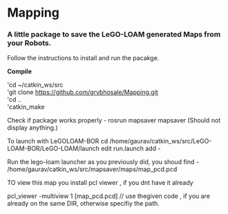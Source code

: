# Mapping

<h3>A little package to save the LeGO-LOAM generated Maps from your Robots.</h3>

Follow the instructions to install and run the pacakge.<br />

<b>Compile</b><br />

'cd ~/catkin_ws/src<br />
'git clone https://github.com/grvbhosale/Mapping.git<br />
'cd ..<br />
'catkin_make<br />

Check if package works properly - rosrun mapsaver mapsaver (Should not display anything.)

To launch with LeGOLOAM-BOR
cd /home/gaurav/catkin_ws/src/LeGO-LOAM-BOR/LeGO-LOAM/launch 
edit run.launch
add -     <node pkg="mapsaver" type="mapsaver" name="mapsaver">

Run the lego-loam launcher as you previously did, you shoud find -
/home/gaurav/catkin_ws/src/mapsaver/maps/map_pcd.pcd

TO view this map you install pcl viewer , if you dnt have it already

pcl_viewer -multiview 1 [map_pcd.pcd] // use thegiven code , if you are already on the same DIR, otherwise specifiy the path. 

